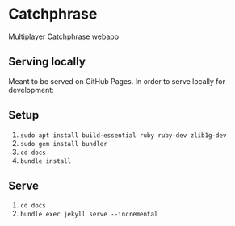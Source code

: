 # Catchphrase
Multiplayer Catchphrase webapp

## Serving locally

Meant to be served on GitHub Pages. In order to serve locally for development:

## Setup

1. `sudo apt install build-essential ruby ruby-dev zlib1g-dev`
2. `sudo gem install bundler`
3. `cd docs`
4. `bundle install`

## Serve

1. `cd docs`
2. `bundle exec jekyll serve --incremental`
